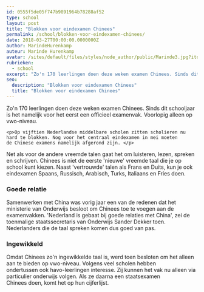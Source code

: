 ```yaml
---
id: 0555f5de05f747b9891964b78288af52
type: school
layout: post
title: "Blokken voor eindexamen Chinees"
permalink: /school/blokken-voor-eindexamen-chinees/
date: 2018-03-27T00:00:00.0000000Z
author: MarindeHurenkamp
auteur: Marinde Hurenkamp
avatar: /sites/default/files/styles/node_author/public/Marinde3.jpg?itok=LMRPApOG
rubrieken:
  - school
excerpt: "Zo'n 170 leerlingen doen deze weken examen Chinees. Sinds dit schooljaar is het namelijk voor het eerst een officieel examenvak. Voorlopig alleen op vwo-niveau.  "
seo:
  description: "Blokken voor eindexamen Chinees"
  title: "Blokken voor eindexamen Chinees"
---
```

Zo'n 170 leerlingen doen deze weken examen Chinees. Sinds dit schooljaar is het namelijk voor het eerst een officieel examenvak. Voorlopig alleen op vwo-niveau.  

    <p>Op vijftien Nederlandse middelbare scholen zitten scholieren nu hard te blokken. Nog voor het centraal eindexamen in mei moeten de Chinese examens namelijk afgerond zijn. </p>
<p>Net als voor de andere vreemde talen gaat het om luisteren, lezen, spreken en schrijven. Chinees is niet de eerste 'nieuwe' vreemde taal die je op school kunt kiezen. Naast 'vertrouwde' talen als Frans en Duits, kun je ook eindexamen Spaans, Russisch, Arabisch, Turks, Italiaans en Fries doen.</p>
<h3>Goede relatie</h3>
<p>Samenwerken met China was vorig jaar een van de redenen dat het ministerie van Onderwijs besloot om Chinees toe te voegen aan de examenvakken. 'Nederland is gebaat bij goede relaties met China', zei de toenmalige staatssecretaris van Onderwijs Sander Dekker toen. Nederlanders die de taal spreken komen dus goed van pas. </p>
<h3>Ingewikkeld</h3>
<p>Omdat Chinees zo'n ingewikkelde taal is, werd toen besloten om het alleen aan te bieden op vwo-niveau. Volgens veel scholen hebben ondertussen ook havo-leerlingen interesse. Zij kunnen het vak nu alleen via particulier onderwijs volgen. Als ze daarna een staatsexamen Chinees doen, komt het op hun cijferlijst.</p>  
